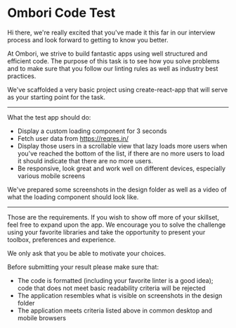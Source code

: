 # Ombori Code Test

Hi there, we're really excited that you've made it this far in our interview process and look forward to getting to know you better.

At Ombori, we strive to build fantastic apps using well structured and efficient code.
The purpose of this task is to see how you solve problems and to make sure that you follow our linting rules as well as industry best practices.

We've scaffolded a very basic project using create-react-app that will serve as your starting point for the task.

___

What the test app should do:

* Display a custom loading component for 3 seconds
* Fetch user data from https://reqres.in/
* Display those users in a scrollable view that lazy loads more users when you've reached the bottom of the list, if there are no more users to load it should indicate that there are no more users.
* Be responsive, look great and work well on different devices, especially various mobile screens

We've prepared some screenshots in the design folder as well as a video of what the loading component should look like.

___

Those are the requirements. If you wish to show off more of your skillset, feel free to expand upon the app. We encourage you to solve the challenge using your favorite libraries and take the opportunity to present your toolbox, preferences and experience.

We only ask that you be able to motivate your choices.

Before submitting your result please make sure that:
* The code is formatted (including your favorite linter is a good idea); code that does not meet basic readability criteria will be rejected
* The application resembles what is visible on screenshots in the design folder
* The application meets criteria listed above in common desktop and mobile browsers
